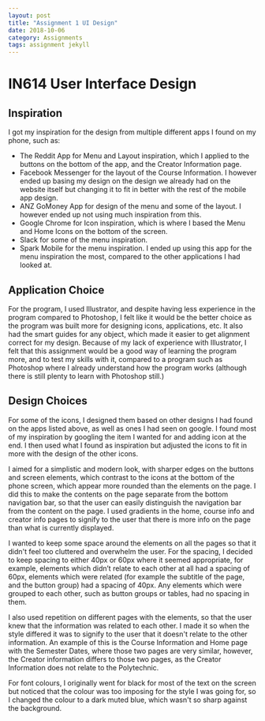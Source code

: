 ```yaml
---
layout: post
title: "Assignment 1 UI Design"
date: 2018-10-06
category: Assignments
tags: assignment jekyll
---
```

# IN614 User Interface Design

## Inspiration

I got my inspiration for the design from multiple different apps I found on my phone, such as:
-	The Reddit App for Menu and Layout inspiration, which I applied to the buttons on the bottom of the app, and the Creator Information page.
-	Facebook Messenger for the layout of the Course Information. I however ended up basing my design on the design we already had on the website itself but changing it to fit in better with the rest of the mobile app design.
-	ANZ GoMoney App for design of the menu and some of the layout. I however ended up not using much inspiration from this.
-	Google Chrome for Icon inspiration, which is where I based the Menu and Home Icons on the bottom of the screen.
-	Slack for some of the menu inspiration.
-	Spark Mobile for the menu inspiration. I ended up using this app for the menu inspiration the most, compared to the other applications I had looked at.

## Application Choice

For the program, I used Illustrator, and despite having less experience in the program compared to Photoshop, I felt like it would be the better choice as the program was built more for designing icons, applications, etc.
It also had the smart guides for any object, which made it easier to get alignment correct for my design.
Because of my lack of experience with Illustrator, I felt that this assignment would be a good way of learning the program more, and to test my skills with it, compared to a program such as Photoshop where I already understand how the program works (although there is still plenty to learn with Photoshop still.)

## Design Choices

For some of the icons, I designed them based on other designs I had found on the apps listed above, as well as ones I had seen on google. I found most of my inspiration by googling the item I wanted for and adding icon at the end. I then used what I found as inspiration but adjusted the icons to fit in more with the design of the other icons.

I aimed for a simplistic and modern look, with sharper edges on the buttons and screen elements, which contrast to the icons at the bottom of the phone screen, which appear more rounded than the elements on the page. I did this to make the contents on the page separate from the bottom navigation bar, so that the user can easily distinguish the navigation bar from the content on the page.
I used gradients in the home, course info and creator info pages to signify to the user that there is more info on the page than what is currently displayed.

I wanted to keep some space around the elements on all the pages so that it didn't feel too cluttered and overwhelm the user. For the spacing, I decided to keep spacing to either 40px or 60px where it seemed appropriate, for example, elements which didn’t relate to each other at all had a spacing of 60px, elements which were related (for example the subtitle of the page, and the button group) had a spacing of 40px. Any elements which were grouped to each other, such as button groups or tables, had no spacing in them.

I also used repetition on different pages with the elements, so that the user knew that the information was related to each other. I made it so when the style differed it was to signify to the user that it doesn't relate to the other information. An example of this is the Course Information and Home page with the Semester Dates, where those two pages are very similar, however, the Creator information differs to those two pages, as the Creator Information does not relate to the Polytechnic.

For font colours, I originally went for black for most of the text on the screen but noticed that the colour was too imposing for the style I was going for, so I changed the colour to a dark muted blue, which wasn't so sharp against the background. 
